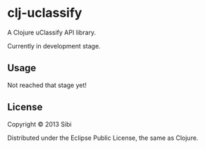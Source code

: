# clj-uclassify

A Clojure uClassify API library.

Currently in development stage.

## Usage

Not reached that stage yet!

## License

Copyright © 2013 Sibi

Distributed under the Eclipse Public License, the same as Clojure.
